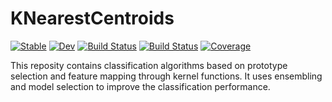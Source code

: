 # KNearestCentroids

[![Stable](https://img.shields.io/badge/docs-stable-blue.svg)](https://sadit.github.io/KNearestCentroids.jl/stable)
[![Dev](https://img.shields.io/badge/docs-dev-blue.svg)](https://sadit.github.io/KNearestCentroids.jl/dev)
[![Build Status](https://travis-ci.com/sadit/KNearestCenters.jl.svg?branch=master)](https://travis-ci.com/sadit/KNearestCenters.jl)
[![Build Status](https://github.com/sadit/KNearestCentroids.jl/workflows/CI/badge.svg)](https://github.com/sadit/KNearestCentroids.jl/actions)
[![Coverage](https://codecov.io/gh/sadit/KNearestCentroids.jl/branch/master/graph/badge.svg)](https://codecov.io/gh/sadit/KNearestCentroids.jl)

This reposity contains classification algorithms based on prototype selection and feature mapping through kernel functions. It uses ensembling and model selection to improve the classification performance.